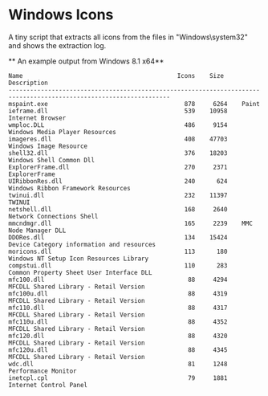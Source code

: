 # Windows Icons

A tiny script that extracts all icons from the files in "Windows\system32" and shows the extraction log.

** An example output from Windows 8.1 x64**

	Name                                           Icons    Size     Description
	-------------------------------------------------------------------------------------------------------------------
	mspaint.exe                                      878     6264    Paint
	ieframe.dll                                      539    10958    Internet Browser
	wmploc.DLL                                       486     9154    Windows Media Player Resources
	imageres.dll                                     408    47703    Windows Image Resource
	shell32.dll                                      376    18203    Windows Shell Common Dll
	ExplorerFrame.dll                                270     2371    ExplorerFrame
	UIRibbonRes.dll                                  240      624    Windows Ribbon Framework Resources
	twinui.dll                                       232    11397    TWINUI
	netshell.dll                                     168     2640    Network Connections Shell
	mmcndmgr.dll                                     165     2239    MMC Node Manager DLL
	DDORes.dll                                       134    15424    Device Category information and resources
	moricons.dll                                     113      180    Windows NT Setup Icon Resources Library
	compstui.dll                                     110      283    Common Property Sheet User Interface DLL
	mfc100.dll                                        88     4294    MFCDLL Shared Library - Retail Version
	mfc100u.dll                                       88     4319    MFCDLL Shared Library - Retail Version
	mfc110.dll                                        88     4317    MFCDLL Shared Library - Retail Version
	mfc110u.dll                                       88     4352    MFCDLL Shared Library - Retail Version
	mfc120.dll                                        88     4320    MFCDLL Shared Library - Retail Version
	mfc120u.dll                                       88     4345    MFCDLL Shared Library - Retail Version
	wdc.dll                                           81     1248    Performance Monitor
	inetcpl.cpl                                       79     1881    Internet Control Panel